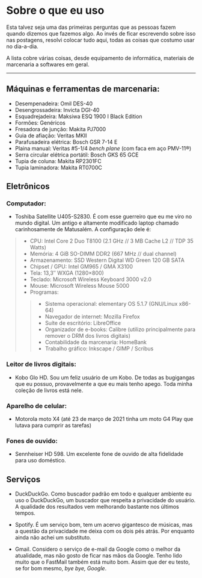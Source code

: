 # Sobre o que eu uso

Esta talvez seja uma das primeiras perguntas que as pessoas fazem quando dizemos que fazemos algo. Ao invés de ficar escrevendo sobre isso nas postagens, resolvi colocar tudo aqui, todas as coisas que costumo usar no dia-a-dia.

A lista cobre várias coisas, desde equipamento de informática, materiais de marcenaria a softwares em geral.

---

## Máquinas e ferramentas de marcenaria:

- Desempenadeira: Omil DES-40
- Desengrossadeira: Invicta DGI-40
- Esquadrejadeira: Maksiwa ESQ 1900 I Black Edition
- Formões: Genéricos
- Fresadora de junção: Makita PJ7000
- Guia de afiação: Veritas MKII
- Parafusadeira elétrica: Bosch GSR 7-14 E
- Plaina manual: Veritas #5-1/4 _bench plane_ (com faca em aço PMV-11®)
- Serra circular elétrica portátil: Bosch GKS 65 GCE
- Tupia de coluna: Makita RP2301FC
- Tupia laminadora: Makita RT0700C


## Eletrônicos

### Computador:

- Toshiba Satellite U405-S2830. É com esse guerreiro que eu me viro no mundo digital. Um antigo e altamente modificado laptop chamado carinhosamente de Matusalém. A configuração dele é:
> - CPU: Intel Core 2 Duo T8100 (2.1 GHz // 3 MB Cache L2 // TDP 35 Watts)
> - Memória: 4 GiB SO-DIMM DDR2 (667 MHz // dual channel)
> - Armazenamento: SSD Western Digital WD Green 120 GB SATA
> - Chipset / GPU: Intel GM965 / GMA X3100
> - Tela: 13,3″ WXGA (1280×800)
> - Teclado: Microsoft Wireless Keyboard 3000 v2.0
> - Mouse: Microsoft Wireless Mouse 5000
> - Programas:
>> - Sistema operacional: elementary OS 5.1.7 (GNU/Linux x86-64)
>> - Navegador de internet: Mozilla Firefox
>> - Suíte de escritório: LibreOffice
>> - Organizador de e-books: Calibre (utilizo principalmente para remover o DRM dos livros digitais)
>> - Contabilidade da marcenaria: HomeBank
>> - Trabalho gráfico: Inkscape / GIMP / Scribus

### Leitor de livros digitais:

- Kobo Glo HD. Sou um feliz usuário de um Kobo. De todas as bugigangas que eu possuo, provavelmente a que eu mais tenho apego. Toda minha coleção de livros está nele.

### Aparelho de celular:

- Motorola moto X4 (até 23 de março de 2021 tinha um moto G4 Play que lutava para cumprir as tarefas)

### Fones de ouvido:

- Sennheiser HD 598. Um excelente fone de ouvido de alta fidelidade para uso doméstico.

## Serviços

- DuckDuckGo. Como buscador padrão em todo e qualquer ambiente eu uso o DuckDuckGo, um buscador que respeita a privacidade do usuário. A qualidade dos resultados vem melhorando bastante nos últimos tempos.

- Spotify. É um serviço bom, tem um acervo gigantesco de músicas, mas a questão da privacidade me deixa com os dois pés atrás. Por enquanto ainda não achei um substituto.

- Gmail. Considero o serviço de e-mail da Google como o melhor da atualidade, mas não gosto de ficar nas mãos da Google. Tenho lido muito que o FastMail também está muito bom. Assim que der eu testo, se for bom mesmo, _bye bye, Google_.


